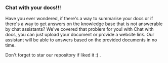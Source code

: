 ### Chat with your docs!!! 

Have you ever wondered, if there's a way to summarise your docs or if there's a way to get answers on the knowledge base that is not answerable by chat assistants? We've covered that problem for you! with Chat with docs, you can just upload your document or provide a website link. Our assistant will be able to answers based on the provided documents in no time. 

Don't forget to star our repository if liked it :) .